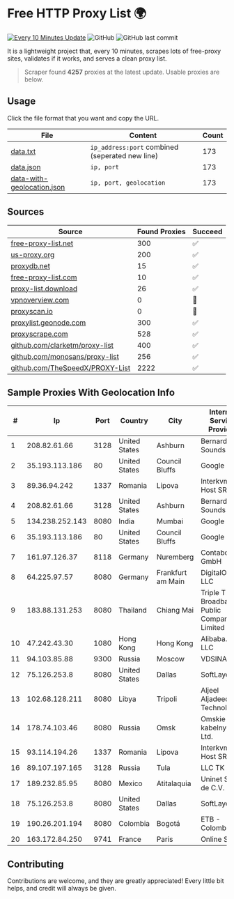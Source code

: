 
# Free HTTP Proxy List 🌍

[![Every 10 Minutes Update](https://github.com/mertguvencli/http-proxy-list/actions/workflows/main.yml/badge.svg?branch=main)](https://github.com/mertguvencli/http-proxy-list/actions/workflows/main.yml)
![GitHub](https://img.shields.io/github/license/mertguvencli/http-proxy-list)
![GitHub last commit](https://img.shields.io/github/last-commit/mertguvencli/http-proxy-list)

It is a lightweight project that, every 10 minutes, scrapes lots of free-proxy sites, validates if it works, and serves a clean proxy list.


> Scraper found **4257** proxies at the latest update. Usable proxies are below.

## Usage

Click the file format that you want and copy the URL.


|File|Content|Count|
|----|-------|-----|
|[data.txt](https://raw.githubusercontent.com/mertguvencli/http-proxy-list/main/proxy-list/data.txt)|`ip_address:port` combined (seperated new line)|173|
|[data.json](https://raw.githubusercontent.com/mertguvencli/http-proxy-list/main/proxy-list/data.json)|`ip, port`|173|
|[data-with-geolocation.json](https://raw.githubusercontent.com/mertguvencli/http-proxy-list/main/proxy-list/data-with-geolocation.json)|`ip, port, geolocation`|173|

## Sources

|Source|Found Proxies|Succeed|
|------|-------------|-------|
|[free-proxy-list.net](https://free-proxy-list.net)|300|✅|
|[us-proxy.org](https://www.us-proxy.org)|200|✅|
|[proxydb.net](http://proxydb.net)|15|✅|
|[free-proxy-list.com](https://free-proxy-list.com/?page=&port=&type%5B%5D=http&type%5B%5D=https&up_time=0&search=Search)|10|✅|
|[proxy-list.download](https://www.proxy-list.download/HTTP)|26|✅|
|[vpnoverview.com](https://vpnoverview.com/privacy/anonymous-browsing/free-proxy-servers)|0|🚫|
|[proxyscan.io](https://www.proxyscan.io)|0|🚫|
|[proxylist.geonode.com](https://proxylist.geonode.com/api/proxy-list?limit=300&page=1&sort_by=lastChecked&sort_type=desc&protocols=http,https)|300|✅|
|[proxyscrape.com](https://api.proxyscrape.com/v2/?request=displayproxies&protocol=http&timeout=10000&country=all&ssl=all&anonymity=all)|528|✅|
|[github.com/clarketm/proxy-list](https://raw.githubusercontent.com/clarketm/proxy-list/master/proxy-list-raw.txt)|400|✅|
|[github.com/monosans/proxy-list](https://raw.githubusercontent.com/monosans/proxy-list/main/proxies/http.txt)|256|✅|
|[github.com/TheSpeedX/PROXY-List](https://raw.githubusercontent.com/TheSpeedX/PROXY-List/master/http.txt)|2222|✅|


## Sample Proxies With Geolocation Info

|#|Ip|Port|Country|City|Internet Service Provider|
|-|--|----|-------|----|-------------------------|
|1|208.82.61.66|3128|United States|Ashburn|Bernardi Sounds|
|2|35.193.113.186|80|United States|Council Bluffs|Google LLC|
|3|89.36.94.242|1337|Romania|Lipova|Interkvm Host SRL|
|4|208.82.61.66|3128|United States|Ashburn|Bernardi Sounds|
|5|134.238.252.143|8080|India|Mumbai|Google LLC|
|6|35.193.113.186|80|United States|Council Bluffs|Google LLC|
|7|161.97.126.37|8118|Germany|Nuremberg|Contabo GmbH|
|8|64.225.97.57|8080|Germany|Frankfurt am Main|DigitalOcean, LLC|
|9|183.88.131.253|8080|Thailand|Chiang Mai|Triple T Broadband Public Company Limited|
|10|47.242.43.30|1080|Hong Kong|Hong Kong|Alibaba.com LLC|
|11|94.103.85.88|9300|Russia|Moscow|VDSINA|
|12|75.126.253.8|8080|United States|Dallas|SoftLayer|
|13|102.68.128.211|8080|Libya|Tripoli|Aljeel Aljadeed For Technology|
|14|178.74.103.46|8080|Russia|Omsk|Omskie kabelnye seti Ltd.|
|15|93.114.194.26|1337|Romania|Lipova|Interkvm Host SRL|
|16|89.107.197.165|3128|Russia|Tula|LLC TK Altair|
|17|189.232.85.95|8080|Mexico|Atitalaquia|Uninet S.A. de C.V.|
|18|75.126.253.8|8080|United States|Dallas|SoftLayer|
|19|190.26.201.194|8080|Colombia|Bogotá|ETB - Colombia|
|20|163.172.84.250|9741|France|Paris|Online S.A.S.|



## Contributing

Contributions are welcome, and they are greatly appreciated! Every
little bit helps, and credit will always be given.

